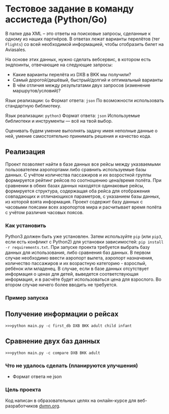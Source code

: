 # Тестовое задание в команду ассистеда (Python/Go)

В папке два XML – это ответы на поисковые запросы, сделанные к одному из наших партнёров.
В ответах лежат варианты перелётов (тег `Flights`) со всей необходимой информацией,
чтобы отобразить билет на Aviasales.

На основе этих данных, нужно сделать вебсервис,
в котором есть эндпоинты, отвечающие на следующие запросы:

* Какие варианты перелёта из DXB в BKK мы получили?
* Самый дорогой/дешёвый, быстрый/долгий и оптимальный варианты
* В чём отличия между результатами двух запросов (изменение маршрутов/условий)?

Язык реализации: `Go`
Формат ответа: `json`
По возможности использовать стандартную библиотеку.

Язык реализации: `python3`
Формат ответа: `json`
Используемые библиотеки и инструменты — всё на твой выбор.

Оценивать будем умение выполнять задачу имея неполные данные о ней,
умение самостоятельно принимать решения и качество кода.

## Реализация
Проект позволяет найти в базе данных все рейсы между указваемыми пользователем аэропортами либо сравнить используемые базы данных.
С учётом количества пассажиров и их возростной группы формируется рейтинг рейсов по соотношению цена/время полёта. При сравнении в обеих базах данных находятся одинаковые рейсы, 
формируется структура, содержащая оба рейса для отображения совпадающих и отличающихся параметров, с указанием базы данных, из которой взята информация.
Проект содержит базу данных с часовыми поясами всех аэропортов мира и расчитывает время полёта с учётом различия часовых поясов.
### Как установить
Python3 должен быть уже установлен. Затем используйте `pip` (или `pip3`, если есть конфликт с Python2) для установки зависимостей:
`pip install -r requirements.txt`.
При запуске проекта требуется выбрать базу данных для использования, либо сравнения баз данных. 
В первом случае необходимо ввести аэропорт вылета, аэропорт назначения, 
количество пассажиров и их возрастную категорию - взрослый, ребёнок или младенец. 
В случае, если в базе данных отсутствует информация о ценах для детей, выведется соответствующая информация,
и в расчёте будет использоваться цена для взрослого. Во втором случае ничего более вводить не требуется.
### Пример запуска
## Получение информации о рейсах
```
>>>python main.py -c first_db DXB BKK adult child infant
```
## Сравнение двух баз данных
```
>>>python main.py -c compare DXB BKK adult 
```
### Что не удалось сделать (планируются улучшения)
- Формат ответа не json
### Цель проекта
Код написан в образовательных целях на онлайн-курсе для веб-разработчиков [dvmn.org](https://dvmn.org).